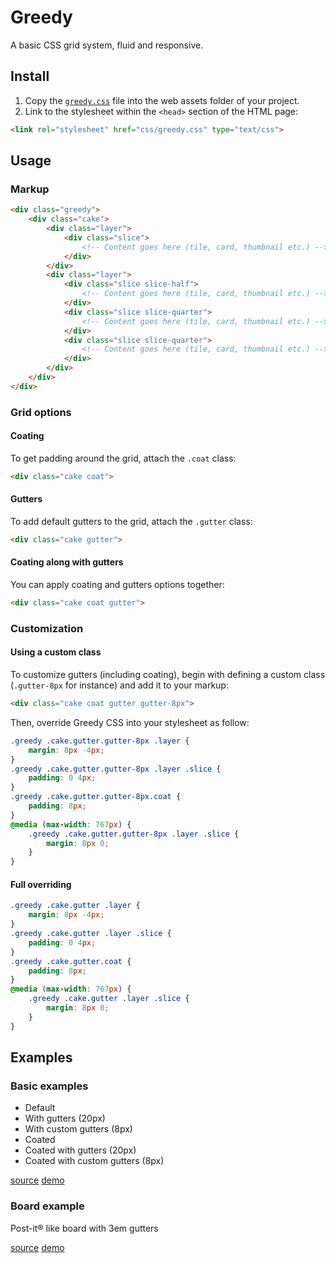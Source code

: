 # Greedy

A basic CSS grid system, fluid and responsive.

## Install

1. Copy the [`greedy.css`](https://github.com/davidloubere/greedy/blob/master/greedy.css) file into the web assets folder of your project.
2. Link to the stylesheet within the `<head>` section of the HTML page:

```html
<link rel="stylesheet" href="css/greedy.css" type="text/css">
```

## Usage

### Markup

```html
<div class="greedy">
    <div class="cake">
        <div class="layer">
            <div class="slice">
                <!-- Content goes here (tile, card, thumbnail etc.) -->
            </div>
        </div>
        <div class="layer">
            <div class="slice slice-half">
                <!-- Content goes here (tile, card, thumbnail etc.) -->
            </div>
            <div class="slice slice-quarter">
                <!-- Content goes here (tile, card, thumbnail etc.) -->
            </div>
            <div class="slice slice-quarter">
                <!-- Content goes here (tile, card, thumbnail etc.) -->
            </div>
        </div>
    </div>
</div>
```

### Grid options

#### Coating

To get padding around the grid, attach the `.coat` class:
```html
<div class="cake coat">
```

#### Gutters

To add default gutters to the grid, attach the `.gutter` class:
```html
<div class="cake gutter">
```

#### Coating along with gutters

You can apply coating and gutters options together:
```html
<div class="cake coat gutter">
```

### Customization

#### Using a custom class

To customize gutters (including coating), begin with defining a custom class (`.gutter-8px` for instance) and add it to your markup:
```html
<div class="cake coat gutter gutter-8px">
```
Then, override Greedy CSS into your stylesheet as follow:
```css
.greedy .cake.gutter.gutter-8px .layer {
    margin: 8px -4px;
}
.greedy .cake.gutter.gutter-8px .layer .slice {
    padding: 0 4px;
}
.greedy .cake.gutter.gutter-8px.coat {
    padding: 8px;
}
@media (max-width: 767px) {
    .greedy .cake.gutter.gutter-8px .layer .slice {
        margin: 8px 0;
    }
}
```

#### Full overriding

```css
.greedy .cake.gutter .layer {
    margin: 8px -4px;
}
.greedy .cake.gutter .layer .slice {
    padding: 0 4px;
}
.greedy .cake.gutter.coat {
    padding: 8px;
}
@media (max-width: 767px) {
    .greedy .cake.gutter .layer .slice {
        margin: 8px 0;
    }
}
```

## Examples

### Basic examples

- Default
- With gutters (20px)
- With custom gutters (8px)
- Coated
- Coated with gutters (20px)
- Coated with custom gutters (8px)

[source](https://github.com/davidloubere/greedy/blob/master/docs/examples/basic/index.html)
[demo](https://cdn.rawgit.com/davidloubere/greedy/d4f4c4c8/docs/examples/basic/index.html)

### Board example

Post-it® like board with 3em gutters

[source](https://github.com/davidloubere/greedy/blob/master/docs/examples/board/index.html)
[demo](https://cdn.rawgit.com/davidloubere/greedy/d4f4c4c8/docs/examples/board/index.html)
